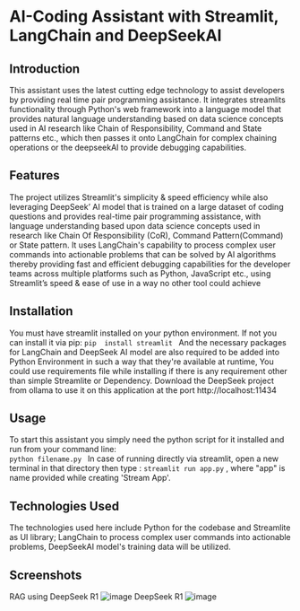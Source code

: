 # AI-Coding Assistant with Streamlit, LangChain and DeepSeekAI  
## Introduction   
This assistant uses the latest cutting edge technology to assist developers by providing real time pair 
programming assistance. It integrates streamlits functionality through Python's web framework into a language 
model that provides natural language understanding based on data science concepts used in AI research like 
Chain of Responsibility, Command and State patterns etc., which then passes it onto LangChain for complex 
chaining operations or the deepseekAI to provide debugging capabilities. 
## Features   
The project utilizes Streamlit's simplicity & speed efficiency while also leveraging DeepSeek’ AI model that 
is trained on a large dataset of coding questions and provides real-time pair programming assistance, with 
language understanding based upon data science concepts used in research like Chain Of Responsibility (CoR), 
Command Pattern(Command) or State pattern. It uses LangChain's capability to process complex user commands 
into actionable problems that can be solved by AI algorithms thereby providing fast and efficient debugging 
capabilities for the developer teams across multiple platforms such as Python, JavaScript etc., using 
Streamlit’s speed & ease of use in a way no other tool could achieve
## Installation   
You must have streamlit installed on your python environment. If not you can install it via pip:  ```pip 
install streamlit ```  And the necessary packages for LangChain and DeepSeek AI model are also required to be 
added into Python Environment in such a way that they're available at runtime, You could use requirements file 
while installing if there is any requirement other than simple Streamlite or Dependency.
Download the DeepSeek project from ollama to use it on this application at the port http://localhost:11434
## Usage   
To start this assistant you simply need the python script for it installed and run from your command line:  
```python filename.py ```  In case of running directly via streamlit, open a new terminal in that directory 
then type :  `streamlit run app.py` , where "app" is name provided while creating 'Stream App'.
## Technologies Used   
The technologies used here include Python for the codebase and Streamlite as UI library; LangChain to process 
complex user commands into actionable problems, DeepSeekAI model's training data will be utilized. 
## Screenshots
RAG using DeepSeek R1
![image](https://github.com/user-attachments/assets/cd75be46-ac39-4afe-9d75-5ceb6fa5fdba)
DeepSeek R1
![image](https://github.com/user-attachments/assets/dbcf9dce-c7ff-45f4-9143-b186fcbc2c23)
